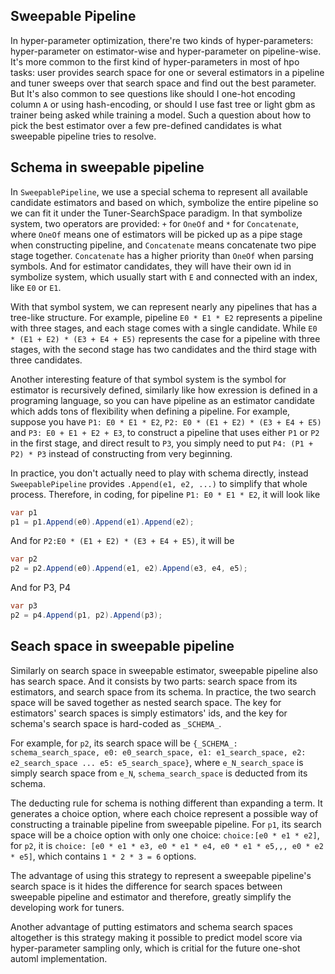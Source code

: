 ## Sweepable Pipeline

In hyper-parameter optimization, there're two kinds of hyper-parameters: hyper-parameter on estimator-wise and hyper-parameter on pipeline-wise. It's more common to the first kind of hyper-parameters in most of hpo tasks: user provides search space for one or several estimators in a pipeline and tuner sweeps over that search space and find out the best parameter. But It's also common to see questions like should I one-hot encoding column `A` or using hash-encoding, or should I use fast tree or light gbm as trainer being asked while training a model. Such a question about how to pick the best estimator over a few pre-defined candidates is what sweepable pipeline tries to resolve.

## Schema in sweepable pipeline
In `SweepablePipeline`, we use a special schema to represent all available candidate estimators and based on which, symbolize the entire pipeline so we can fit it under the Tuner-SearchSpace paradigm. In that symbolize system, two operators are provided: `+` for `OneOf` and `*` for `Concatenate`, where `OneOf` means one of estimators will be picked up as a pipe stage when constructing pipeline, and `Concatenate` means concatenate two pipe stage together. `Concatenate` has a higher priority than `OneOf` when parsing symbols. And for estimator candidates, they will have their own id in symbolize system, which usually start with `E` and connected with an index, like `E0` or `E1`.

With that symbol system, we can represent nearly any pipelines that has a tree-like structure. For example, pipeline `E0 * E1 * E2` represents a pipeline with three stages, and each stage comes with a single candidate. While `E0 * (E1 + E2) * (E3 + E4 + E5)` represents the case for a pipeline with three stages, with the second stage has two candidates and the third stage with three candidates.

Another interesting feature of that symbol system is the symbol for estimator is recursively defined, similarly like how exression is defined in a programing language, so you can have pipeline as an estimator candidate which adds tons of flexibility when defining a pipeline. For example, suppose you have `P1: E0 * E1 * E2`, `P2: E0 * (E1 + E2) * (E3 + E4 + E5)` and `P3: E0 + E1 + E2 + E3`, to construct a pipeline that uses either `P1` or `P2` in the first stage, and direct result to `P3`, you simply need to put `P4: (P1 + P2) * P3` instead of constructing from very beginning.

In practice, you don't actually need to play with schema directly, instead `SweepablePipeline` provides `.Append(e1, e2, ...)` to simplify that whole process. Therefore, in coding, for pipeline `P1: E0 * E1 * E2`, it will look like
```csharp
var p1
p1 = p1.Append(e0).Append(e1).Append(e2);
```
And for `P2:E0 * (E1 + E2) * (E3 + E4 + E5)`, it will be
```csharp
var p2
p2 = p2.Append(e0).Append(e1, e2).Append(e3, e4, e5);
```
And for P3, P4
```csharp
var p3
p2 = p4.Append(p1, p2).Append(p3);
```

## Seach space in sweepable pipeline
Similarly on search space in sweepable estimator, sweepable pipeline also has search space. And it consists by two parts: search space from its estimators, and search space from its schema. In practice, the two search space will be saved together as nested search space. The key for estimators' search spaces is simply estimators' ids, and the key for schema's search space is hard-coded as `_SCHEMA_`.

For example, for `p2`, its search space will be `{_SCHEMA_: schema_search_space, e0: e0_search_space, e1: e1_search_space, e2: e2_search_space ... e5: e5_search_space}`, where `e_N_search_space` is simply search space from `e_N`, `schema_search_space` is deducted from its schema.

The deducting rule for schema is nothing different than expanding a term. It generates a choice option, where each choice represent a possible way of constructing a trainable pipeline from sweepable pipeline.
For `p1`, its search space will be a choice option with only one choice: `choice:[e0 * e1 * e2]`, for `p2`, it is `choice: [e0 * e1 * e3, e0 * e1 * e4, e0 * e1 * e5,,, e0 * e2 * e5]`, which contains `1 * 2 * 3 = 6` options.

The advantage of using this strategy to represent a sweepable pipeline's search space is it hides the difference for search spaces between sweepable pipeline and estimator and therefore, greatly simplify the developing work for tuners.

Another advantage of putting estimators and schema search spaces altogether is this strategy making it possible to predict model score via hyper-parameter sampling only, which is critial for the future one-shot automl implementation.